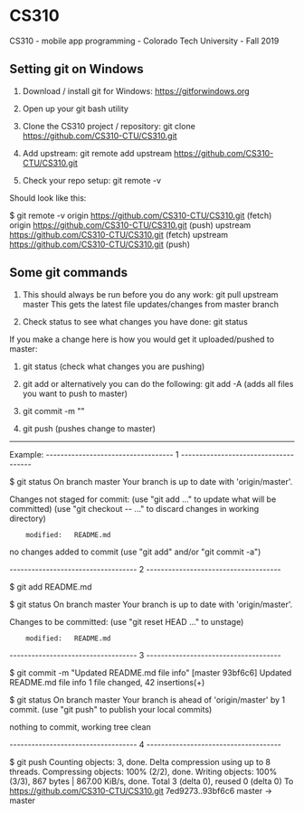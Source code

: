 # CS310
CS310 - mobile app programming - Colorado Tech University - Fall 2019

Setting git on Windows
----------------------
1. Download / install git for Windows: https://gitforwindows.org

2. Open up your git bash utility

3. Clone the CS310 project / repository: git clone https://github.com/CS310-CTU/CS310.git

4. Add upstream: git remote add upstream https://github.com/CS310-CTU/CS310.git

5. Check your repo setup: git remote -v

Should look like this:

$ git remote -v
origin	https://github.com/CS310-CTU/CS310.git (fetch)
origin	https://github.com/CS310-CTU/CS310.git (push)
upstream	https://github.com/CS310-CTU/CS310.git (fetch)
upstream	https://github.com/CS310-CTU/CS310.git (push)

Some git commands
-----------------

1.  This should always be run before you do any work:  git pull upstream master
    This gets the latest file updates/changes from 
    master branch

2.  Check status to see what changes you have done:  git status

If you make a change here is how you would get it uploaded/pushed to master:
1.  git status		(check what changes you are pushing)

2.  git add <file you want to push to master>
    or alternatively you can do the following:
    git add -A		(adds all files you want to push to master)

3.  git commit -m "<add a short summary of change>"

4.  git push		(pushes change to master)


---------------------------------------------------------------------------
Example:
----------------------------------- 1 -------------------------------------

$ git status
On branch master
Your branch is up to date with 'origin/master'.

Changes not staged for commit:
  (use "git add <file>..." to update what will be committed)
  (use "git checkout -- <file>..." to discard changes in working directory)

        modified:   README.md

no changes added to commit (use "git add" and/or "git commit -a")


----------------------------------- 2 -------------------------------------

$ git add README.md

$ git status
On branch master
Your branch is up to date with 'origin/master'.

Changes to be committed:
  (use "git reset HEAD <file>..." to unstage)

        modified:   README.md

----------------------------------- 3 -------------------------------------

$ git commit -m "Updated README.md file info"
[master 93bf6c6] Updated README.md file info
 1 file changed, 42 insertions(+)

$ git status
On branch master
Your branch is ahead of 'origin/master' by 1 commit.
  (use "git push" to publish your local commits)

nothing to commit, working tree clean

----------------------------------- 4 -------------------------------------

$ git push
Counting objects: 3, done.
Delta compression using up to 8 threads.
Compressing objects: 100% (2/2), done.
Writing objects: 100% (3/3), 867 bytes | 867.00 KiB/s, done.
Total 3 (delta 0), reused 0 (delta 0)
To https://github.com/CS310-CTU/CS310.git
   7ed9273..93bf6c6  master -> master




